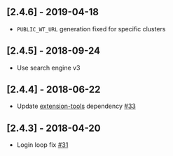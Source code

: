 ## [2.4.6] - 2019-04-18

- `PUBLIC_WT_URL` generation fixed for specific clusters

## [2.4.5] - 2018-09-24

- Use search engine v3


## [2.4.4] - 2018-06-22

- Update [extension-tools](https://github.com/auth0-extensions/auth0-extension-tools) dependency [#33](https://github.com/auth0/auth0-user-import-export-extension/pull/33)


## [2.4.3] - 2018-04-20

- Login loop fix [#31](https://github.com/auth0/auth0-user-import-export-extension/pull/31)

